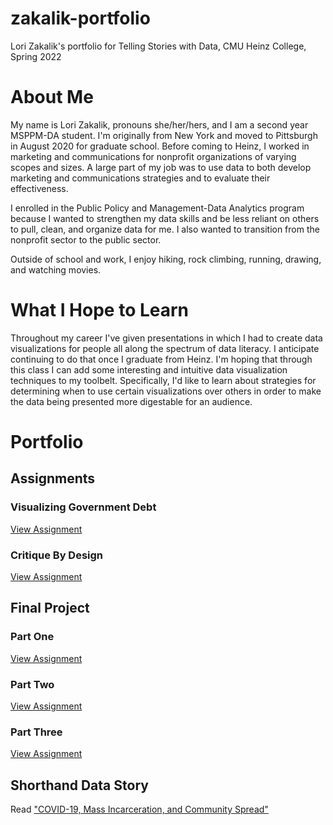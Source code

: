 # zakalik-portfolio
Lori Zakalik's portfolio for Telling Stories with Data, CMU Heinz College, Spring 2022

# About Me
My name is Lori Zakalik, pronouns she/her/hers, and I am a second year MSPPM-DA student. I'm originally from New York and moved to Pittsburgh in August 2020 for graduate school. Before coming to Heinz, I worked in marketing and communications for nonprofit organizations of varying scopes and sizes. A large part of my job was to use data to both develop marketing and communications strategies and to evaluate their effectiveness. 

I enrolled in the Public Policy and Management-Data Analytics program because I wanted to strengthen my data skills and be less reliant on others to pull, clean, and organize data for me. I also wanted to transition from the nonprofit sector to the public sector. 

Outside of school and work, I enjoy hiking, rock climbing, running, drawing, and watching movies. 

# What I Hope to Learn
Throughout my career I've given presentations in which I had to create data visualizations for people all along the spectrum of data literacy. I anticipate continuing to do that once I graduate from Heinz. I'm hoping that through this class I can add some interesting and intuitive data visualization techniques to my toolbelt. Specifically, I'd like to learn about strategies for determining when to use certain visualizations over others in order to make the data being presented more digestable for an audience. 

# Portfolio
## Assignments 
### Visualizing Government Debt
[View Assignment](https://lzak88.github.io/zakalik-portfolio/datavizhw2.html)

### Critique By Design
[View Assignment](https://lzak88.github.io/zakalik-portfolio/hw3-4.html)

## Final Project
### Part One
[View Assignment](https://lzak88.github.io/zakalik-portfolio/final-project-part-1.html)

### Part Two
[View Assignment](https://lzak88.github.io/zakalik-portfolio/final-project-part-2.html)

### Part Three
[View Assignment](https://lzak88.github.io/zakalik-portfolio/final-project-part-3.html)

## Shorthand Data Story
Read ["COVID-19, Mass Incarceration, and Community Spread"](https://carnegiemellon.shorthandstories.com/mass-incarceration-and-the-covid-19-pandemic/index.html)
